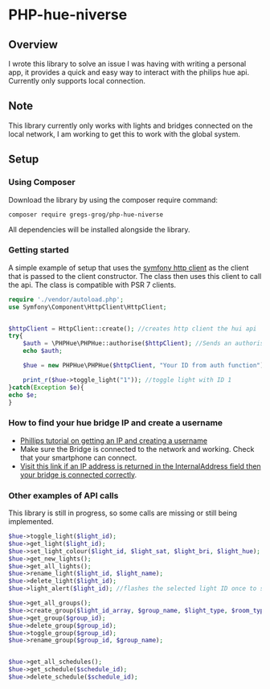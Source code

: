 # PHP-hue-niverse
## Overview
I wrote this library to solve an issue I was having with writing a personal app, it provides a quick and easy way to interact with the philips hue api. Currently only supports local connection.
## Note
This library currently only works with lights and bridges connected on the local network, I am working to get this to work with the global system.
## Setup
### Using Composer
Download the library by using the composer require command:
```
composer require gregs-grog/php-hue-niverse
```
All dependencies will be installed alongside the library.

### Getting started
A simple example of setup that uses the [symfony http client](https://zetcode.com/symfony/httpclient/) as the client that is passed to the client constructor.
The class then uses this client to call the api. The class is compatible with PSR 7 clients.
``` PHP
require './vendor/autoload.php';
use Symfony\Component\HttpClient\HttpClient;


$httpClient = HttpClient::create(); //creates http client the hui api
try{
    $auth = \PHPHue\PHPHue::authorise($httpClient); //Sends an authorisation request to the API and returns the bridge IP and a username, keep this safe.
    echo $auth;

    $hue = new PHPHue\PHPHue($httpClient, "Your ID from auth function"); //pass the username collected from the above request and send it to the class contructor.

    print_r($hue->toggle_light("1")); //toggle light with ID 1
}catch(Exception $e){
echo $e;
}
```



### How to find your hue bridge IP and create a username
* [Phillips tutorial on getting an IP and creating a username](http://www.developers.meethue.com/documentation/getting-started)
* Make sure the Bridge is connected to the network and working. Check that your smartphone can connect.
* [Visit this link if an IP address is returned in the InternalAddress field then your bridge is connected correctly](https://discovery.meethue.com).


### Other examples of API calls
This library is still in progress, so some calls are missing or still being implemented.
```PHP
$hue->toggle_light($light_id);
$hue->get_light($light_id);
$hue->set_light_colour($light_id, $light_sat, $light_bri, $light_hue);
$hue->get_new_lights();
$hue->get_all_lights();
$hue->rename_light($light_id, $light_name);
$hue->delete_light($light_id);
$hue->light_alert($light_id); //flashes the selected light ID once to show selection

$hue->get_all_groups();
$hue->create_group($light_id_array, $group_name, $light_type, $room_type);
$hue->get_group($group_id);
$hue->delete_group($group_id);
$hue->toggle_group($group_id);
$hue->rename_group($group_id, $group_name);


$hue->get_all_schedules();
$hue->get_schedule($schedule_id);
$hue->delete_schedule($schedule_id);
```